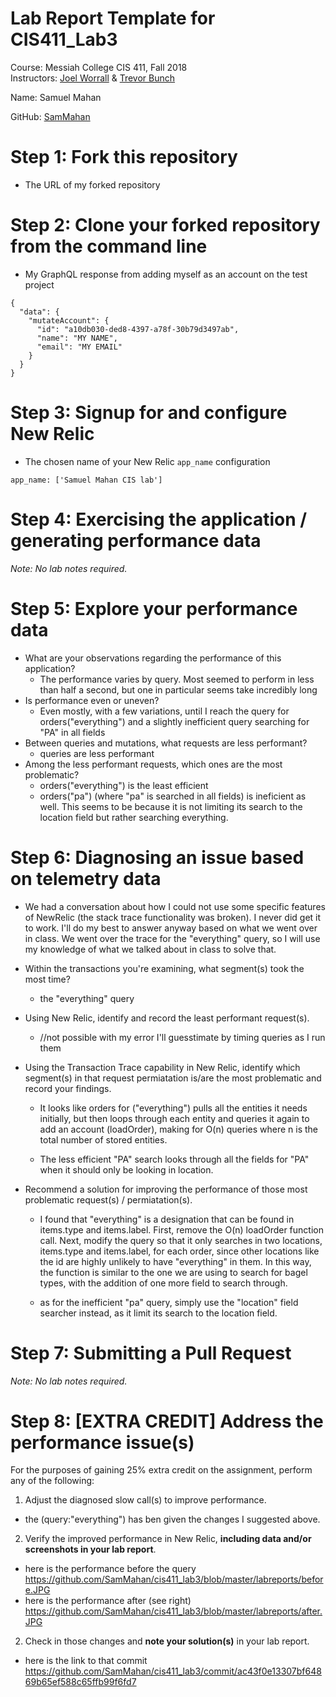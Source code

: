 # Lab Report Template for CIS411_Lab3
Course: Messiah College CIS 411, Fall 2018<br/>
Instructors: [Joel Worrall](https://github.com/tangollama) & [Trevor Bunch](https://github.com/trevordbunch)<br/>

Name: Samuel Mahan<br/>

GitHub: [SamMahan](https://github.com/SamMahan)<br/>

# Step 1: Fork this repository
- The URL of my forked repository

# Step 2: Clone your forked repository from the command line
- My GraphQL response from adding myself as an account on the test project
```
{
  "data": {
    "mutateAccount": {
      "id": "a10db030-ded8-4397-a78f-30b79d3497ab",
      "name": "MY NAME",
      "email": "MY EMAIL"
    }
  }
}
```

# Step 3: Signup for and configure New Relic
- The chosen name of your New Relic ```app_name``` configuration
```
app_name: ['Samuel Mahan CIS lab']
```

# Step 4: Exercising the application / generating performance data

_Note: No lab notes required._

# Step 5: Explore your performance data
* What are your observations regarding the performance of this application? 
  - The performance varies by query. Most seemed to perform in less than half a second, but one in particular seems take incredibly long
* Is performance even or uneven? 
  - Even mostly, with a few variations, until I reach the query for orders("everything") and a slightly inefficient query searching for "PA" in all fields
* Between queries and mutations, what requests are less performant? 
  - queries are less performant
* Among the less performant requests, which ones are the most problematic?
  - orders("everything") is the least efficient
  - orders("pa") (where "pa" is searched in all fields) is ineficient as well. This seems to be because it is not limiting its search to the location field but rather searching everything.
# Step 6: Diagnosing an issue based on telemetry data

  - We had a conversation about how I could not use some specific features of NewRelic (the stack trace functionality was broken). I never did get it to work. I'll do my best to answer anyway based on what we went over in class. We went over the trace for the "everything" query, so I will use my knowledge of what we talked about in class to solve that.

* Within the transactions you're examining, what segment(s) took the most time?
  - the "everything" query
* Using New Relic, identify and record the least performant request(s).
  - //not possible with my error I'll guesstimate by timing queries as I run them
* Using the Transaction Trace capability in New Relic, identify which segment(s) in that request permiatation is/are the most problematic and record your findings.

  - It looks like orders for ("everything") pulls all the entities it needs initially, but then loops through each entity and queries it again to add an account (loadOrder), making for O(n) queries where n is the total number of stored entities.
 
  - The less efficient "PA" search looks through all the fields for "PA" when it should only be looking in location.

* Recommend a solution for improving the performance of those most problematic request(s) / permiatation(s).
  - I found that "everything" is a designation that can be found in items.type and items.label. First, remove the O(n) loadOrder function call. Next, modify the query so that it only searches in two locations, items.type and items.label, for each order, since other locations like the id are highly unlikely to have "everything" in them. In this way, the function is similar to the one we are using to search for bagel types, with the addition of one more field to search through. 
  
  - as for the inefficient "pa" query, simply use the "location" field searcher instead, as it limit its search to the location field.


# Step 7: Submitting a Pull Request
_Note: No lab notes required._

# Step 8: [EXTRA CREDIT] Address the performance issue(s)
For the purposes of gaining 25% extra credit on the assignment, perform any of the following:
1. Adjust the diagnosed slow call(s) to improve performance. 
  - the (query:"everything") has ben given the changes I suggested above. 
2. Verify the improved performance in New Relic, **including data and/or screenshots in your lab report**.
  - here is the performance before the query https://github.com/SamMahan/cis411_lab3/blob/master/labreports/before.JPG
  - here is the performance after (see right) https://github.com/SamMahan/cis411_lab3/blob/master/labreports/after.JPG
2. Check in those changes and **note your solution(s)** in your lab report.
  - here is the link to that commit https://github.com/SamMahan/cis411_lab3/commit/ac43f0e13307bf64869b65ef588c65ffb99f6fd7
